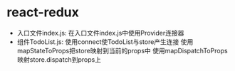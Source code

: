 # react-redux
  - 入口文件index.js:  在入口文件index.js中使用Provider连接器
  - 组件TodoList.js:  使用connect使TodoList与store产生连接
                      使用mapStateToProps把store映射到当前的props中
                      使用mapDispatchToProps映射store.dispatch到props上

  